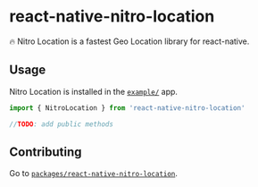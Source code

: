 # react-native-nitro-location

🔥 Nitro Location is a fastest Geo Location library for react-native.

## Usage

Nitro Location is installed in the [`example/`](./example) app.

```ts
import { NitroLocation } from 'react-native-nitro-location'

//TODO: add public methods
```

## Contributing

Go to [`packages/react-native-nitro-location`](./packages/react-native-nitro-location).